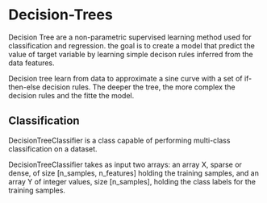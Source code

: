 # Decision-Trees

Decision Tree  are a non-parametric supervised learning method used for classification and regression. the goal is to create a model that predict the value of target variable by learning simple decison rules inferred from the data features.


Decision tree learn from data to approximate a sine curve with a set of if-then-else decision rules. The deeper the tree, the more complex the decision rules and the fitte the model.

## Classification 

DecisionTreeClassifier is a class capable of performing multi-class classification on a dataset.

 DecisionTreeClassifier takes as input two arrays: an array X, sparse or dense, of size [n_samples, n_features] holding the training samples, and an array Y of integer values, size [n_samples], holding the class labels for the training samples.
